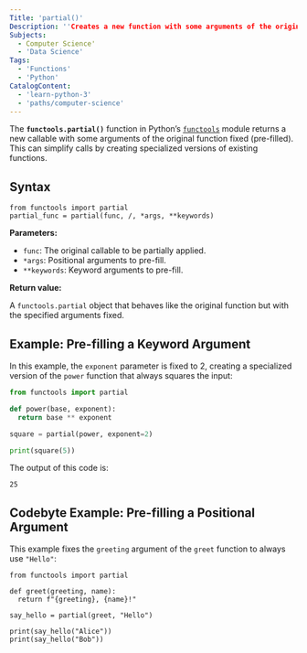 ```yaml
---
Title: 'partial()'
Description: ''Creates a new function with some arguments of the original function pre-filled.'
Subjects:
  - Computer Science'
  - 'Data Science'
Tags:
  - 'Functions'
  - 'Python'
CatalogContent:
  - 'learn-python-3'
  - 'paths/computer-science'
---
```


The **`functools.partial()`** function in Python’s [`functools`](https://docs.python.org/3/library/functools.html) module returns a new callable with some arguments of the original function fixed (pre-filled). This can simplify calls by creating specialized versions of existing functions.

## Syntax

```pseudo
from functools import partial
partial_func = partial(func, /, *args, **keywords)
```

**Parameters:**

- `func`: The original callable to be partially applied.
- `*args`: Positional arguments to pre-fill.
- `**keywords`: Keyword arguments to pre-fill.

**Return value:**

A `functools.partial` object that behaves like the original function but with the specified arguments fixed.

## Example: Pre-filling a Keyword Argument

In this example, the `exponent` parameter is fixed to 2, creating a specialized version of the `power` function that always squares the input:

```py
from functools import partial

def power(base, exponent):
  return base ** exponent

square = partial(power, exponent=2)

print(square(5))
```

The output of this code is:

```shell
25
```

## Codebyte Example: Pre-filling a Positional Argument

This example fixes the `greeting` argument of the `greet` function to always use `"Hello"`:

```codebyte/python
from functools import partial

def greet(greeting, name):
  return f"{greeting}, {name}!"

say_hello = partial(greet, "Hello")

print(say_hello("Alice"))
print(say_hello("Bob"))
```
